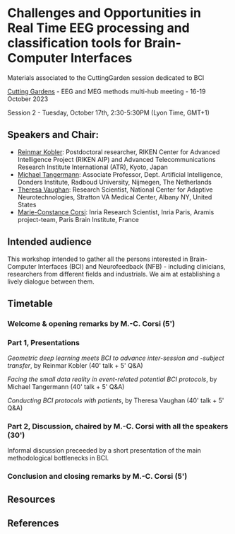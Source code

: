 # Challenges and Opportunities in Real Time EEG processing and classification tools for Brain-Computer Interfaces
Materials associated to the CuttingGarden session dedicated to BCI



[Cutting Gardens]([https://bcisociety.org/bci-meeting/](https://cuttinggardens2023.org/)) - EEG and MEG methods multi-hub meeting - 16-19 October 2023


Session 2 - Tuesday, October 17th, 2:30-5:30PM (Lyon Time, GMT+1)

## Speakers and Chair:
- [Reinmar Kobler](https://scholar.google.at/citations?user=hE8CJYIAAAAJ&hl=de): Postdoctoral researcher, RIKEN Center for Advanced Intelligence Project (RIKEN AIP) and Advanced Telecommunications Research Institute International (ATR), Kyoto, Japan
- [Michael Tangermann](https://neurotechlab.socsci.ru.nl/author/michael-tangermann/): Associate Professor, Dept. Artificial Intelligence, Donders Institute, Radboud University, Nijmegen, The Netherlands
- [Theresa Vaughan](https://www.neurotechcenter.org/people/btrc-faculty/theresa-vaughan-ba): Research Scientist, National Center for Adaptive Neurotechnologies, Stratton VA Medical Center, Albany NY, United States
- [Marie-Constance Corsi](https://marieconstance-corsi.netlify.app/): Inria Research Scientist, Inria Paris, Aramis project-team, Paris Brain Institute, France


## Intended audience
This workshop intended to gather all the persons interested in Brain-Computer Interfaces (BCI) and Neurofeedback (NFB) - including clinicians, researchers from different fields and industrials. We aim at establishing a lively dialogue between them.



## Timetable

### Welcome & opening remarks by M.-C. Corsi (5')

### Part 1, Presentations
*Geometric deep learning meets BCI to advance inter-session and -subject transfer*, by Reinmar Kobler (40' talk + 5' Q&A)

*Facing the small data reality in event-related potential BCI protocols*, by Michael Tangermann (40' talk + 5' Q&A)

*Conducting BCI protocols with patients*, by Theresa Vaughan (40' talk + 5' Q&A)


### Part 2, Discussion, chaired by M.-C. Corsi with all the speakers (30')
Informal discussion preceeded by a short presentation of the main methodological bottlenecks in BCI.


### Conclusion and closing remarks by M.-C. Corsi (5') 


## Resources

## References
